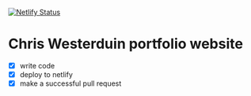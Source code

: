 [![Netlify Status](https://api.netlify.com/api/v1/badges/3c52a814-fb19-43e3-aeac-19a4294e6206/deploy-status)](https://app.netlify.com/sites/chris-futureproof-portfolio/deploys)

# Chris Westerduin portfolio website

- [x] write code
- [x] deploy to netlify
- [x] make a successful pull request